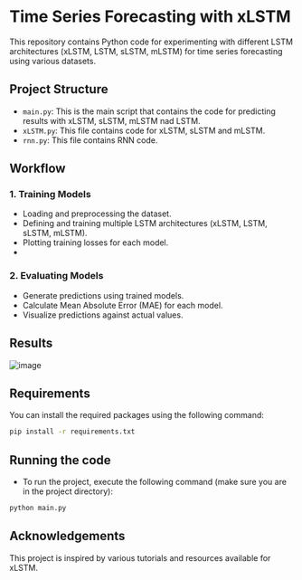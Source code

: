 # Time Series Forecasting with xLSTM
This repository contains Python code for experimenting with different LSTM architectures (xLSTM, LSTM, sLSTM, mLSTM) for time series forecasting using various datasets.

## Project Structure

- `main.py`: This is the main script that contains the code for predicting results with xLSTM, sLSTM, mLSTM nad LSTM.
- `xLSTM.py`: This file contains code for xLSTM, sLSTM and mLSTM.
- `rnn.py`: This file contains RNN code.

## Workflow

### 1. Training Models
- Loading and preprocessing the dataset.
- Defining and training multiple LSTM architectures (xLSTM, LSTM, sLSTM, mLSTM).
- Plotting training losses for each model.
- 
### 2. Evaluating Models
- Generate predictions using trained models.
- Calculate Mean Absolute Error (MAE) for each model.
- Visualize predictions against actual values.

## Results

![image](https://github.com/saurav-dhait/Time-Series-Forecasting-with-xLSTM/blob/main/assets/graph.jpeg)
## Requirements

You can install the required packages using the following command:

```sh
pip install -r requirements.txt
```

## Running the code
- To run the project, execute the following command (make sure you are in the project directory):

```sh
python main.py
```

## Acknowledgements
This project is inspired by various tutorials and resources available for xLSTM.